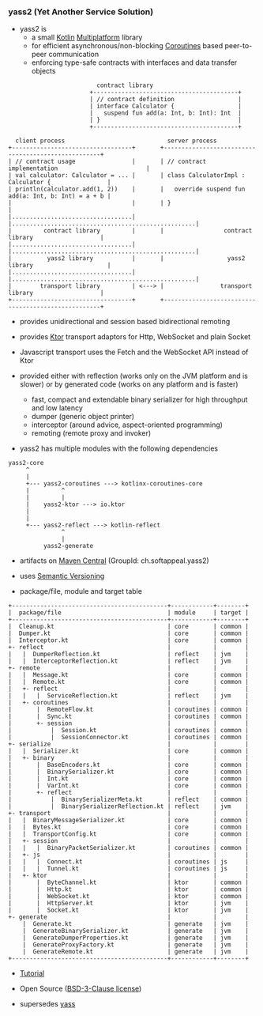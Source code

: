 ### yass2 (Yet Another Service Solution)

* yass2 is
    * a small [Kotlin](https://kotlinlang.org/)
      [Multiplatform](https://kotlinlang.org/docs/reference/multiplatform.html) library
    * for efficient asynchronous/non-blocking
      [Coroutines](https://kotlinlang.org/docs/reference/coroutines-overview.html) based peer-to-peer communication
    * enforcing type-safe contracts with interfaces and data transfer objects

```
                         contract library
                       +-----------------------------------------+
                       | // contract definition                  |
                       | interface Calculator {                  |
                       |   suspend fun add(a: Int, b: Int): Int  |
                       | }                                       |
                       +-----------------------------------------+

  client process                             server process
+----------------------------------+       +----------------------------------------------------+
| // contract usage                |       | // contract implementation                         |
| val calculator: Calculator = ... |       | class CalculatorImpl : Calculator {                |
| println(calculator.add(1, 2))    |       |   override suspend fun add(a: Int, b: Int) = a + b |
|                                  |       | }                                                  |
|..................................|       |....................................................|
|         contract library         |       |                 contract library                   |
|..................................|       |....................................................|
|          yass2 library           |       |                  yass2 library                     |
|..................................|       |....................................................|
|        transport library         | <---> |                transport library                   |
+----------------------------------+       +----------------------------------------------------+
```

* provides unidirectional and session based bidirectional remoting

* provides [Ktor](https://ktor.io) transport adaptors for Http, WebSocket and plain Socket

* Javascript transport uses the Fetch and the WebSocket API instead of Ktor

* provided either with reflection (works only on the JVM platform and is slower) or by generated code
  (works on any platform and is faster)
    * fast, compact and extendable binary serializer for high throughput and low latency
    * dumper (generic object printer)
    * interceptor (around advice, aspect-oriented programming)
    * remoting (remote proxy and invoker)

* yass2 has multiple modules with the following dependencies

```
yass2-core
     ^
     |
     +--- yass2-coroutines ---> kotlinx-coroutines-core
     |         ^
     |         |
     |    yass2-ktor ---> io.ktor
     |
     |
     +--- yass2-reflect ---> kotlin-reflect
               ^
               |
          yass2-generate
```

* artifacts on [Maven Central](https://search.maven.org/search?q=g:ch.softappeal.yass2) (GroupId: ch.softappeal.yass2)

* uses [Semantic Versioning](https://semver.org)

* package/file, module and target table

```
+--------------------------------------------+------------+--------+
|  package/file                              | module     | target |
+--------------------------------------------+------------+--------+
|  Cleanup.kt                                | core       | common |
|  Dumper.kt                                 | core       | common |
|  Interceptor.kt                            | core       | common |
+- reflect                                   |            |        |
|   |  DumperReflection.kt                   | reflect    | jvm    |
|   |  InterceptorReflection.kt              | reflect    | jvm    |
+- remote                                    |            |        |
|   |  Message.kt                            | core       | common |
|   |  Remote.kt                             | core       | common |
|   +- reflect                               |            |        |
|   |   |  ServiceReflection.kt              | reflect    | jvm    |
|   +- coroutines                            |            |        |
|       |  RemoteFlow.kt                     | coroutines | common |
|       |  Sync.kt                           | coroutines | common |
|       +- session                           |            |        |
|           |  Session.kt                    | coroutines | common |
|           |  SessionConnector.kt           | coroutines | common |
+- serialize                                 |            |        |
|   |  Serializer.kt                         | core       | common |
|   +- binary                                |            |        |
|       |  BaseEncoders.kt                   | core       | common |
|       |  BinarySerializer.kt               | core       | common |
|       |  Int.kt                            | core       | common |
|       |  VarInt.kt                         | core       | common |
|       +- reflect                           |            |        |
|           |  BinarySerializerMeta.kt       | reflect    | common |
|           |  BinarySerializerReflection.kt | reflect    | jvm    |
+- transport                                 |            |        |
|   |  BinaryMessageSerializer.kt            | core       | common |
|   |  Bytes.kt                              | core       | common |
|   |  TransportConfig.kt                    | core       | common |
|   +- session                               |            |        |
|   |   |  BinaryPacketSerializer.kt         | coroutines | common |
|   +- js                                    |            |        |
|   |   |  Connect.kt                        | coroutines | js     |
|   |   |  Tunnel.kt                         | coroutines | js     |
|   +- ktor                                  |            |        |
|       |  ByteChannel.kt                    | ktor       | common |
|       |  Http.kt                           | ktor       | common |
|       |  WebSocket.kt                      | ktor       | common |
|       |  HttpServer.kt                     | ktor       | jvm    |
|       |  Socket.kt                         | ktor       | jvm    |
+- generate                                  |            |        |
    |  Generate.kt                           | generate   | jvm    |
    |  GenerateBinarySerializer.kt           | generate   | jvm    |
    |  GenerateDumperProperties.kt           | generate   | jvm    |
    |  GenerateProxyFactory.kt               | generate   | jvm    |
    |  GenerateRemote.kt                     | generate   | jvm    |
+--------------------------------------------+------------+--------+
```

* [Tutorial](https://github.com/softappeal/yass2-tutorial)

* Open Source ([BSD-3-Clause license](license.txt))

* supersedes [yass](https://github.com/softappeal/yass/)
